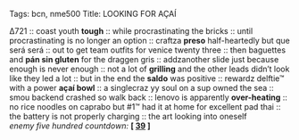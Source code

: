 Tags: bcn, nme500
Title: LOOKING FOR AÇAÍ
  
∆721 :: coast youth **tough** :: while procrastinating the bricks :: until procrastinating is no longer an option :: craftza **preso** half-heartedly but que será será :: out to get team outfits for venice twenty three :: then baguettes and **pán sin gluten** for the draggen gris :: addzanother slide just because enough is never enough :: not a lot of **grilling** and the other leads didn’t look like they led a lot :: but in the end the **saldo** was positive :: rewardz delftie™ with a power **açaí bowl** :: a singlecraz yy soul on a sup owned the sea :: smou backend crashed so walk back :: lenovo is apparently **over-heating** :: no rice noodles on caprabo but #1™ had it at home for excellent pad thai :: the battery is not properly charging :: the art looking into oneself  
_enemy five hundred countdown:_  **[ [39](https://www.allmusic.com/album/london-calling-mw0000189413) ]**  
